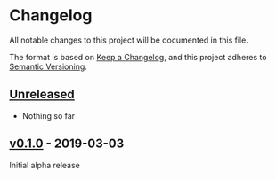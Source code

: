 # Changelog
All notable changes to this project will be documented in this file.

The format is based on [Keep a Changelog](https://keepachangelog.com/en/1.0.0/),
and this project adheres to [Semantic Versioning](https://semver.org/spec/v2.0.0.html).

## [Unreleased]
- Nothing so far

## [v0.1.0] - 2019-03-03

Initial alpha release

[Unreleased]: https://github.com/go-joe/redis-memory/compare/v0.1.0...HEAD
[v0.1.0]: https://github.com/go-joe/redis-memory/releases/tag/v0.1.0
